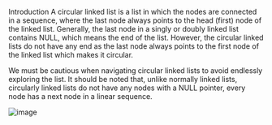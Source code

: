 Introduction
A circular linked list is a list in which the nodes are connected in a sequence, where the last node always points to the head (first) node of the linked list. Generally, the last node in a singly or doubly linked list contains NULL, which means the end of the list. However, the circular linked lists do not have any end as the last node always points to the first node of the linked list which makes it circular.

We must be cautious when navigating circular linked lists to avoid endlessly exploring the list. It should be noted that, unlike normally linked lists, circularly linked lists do not have any nodes with a NULL pointer, every node has a next node in a linear sequence.

![image](https://user-images.githubusercontent.com/125429673/234379409-90b07b00-9789-4acb-8379-3353d82f7f88.png)
